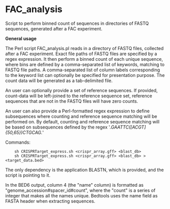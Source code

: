 # FAC_analysis
Script to perform binned count of sequences in directories of FASTQ sequences, generated after a FAC experiment.

**General usage**

The Perl script FAC_analysis.pl reads in a directory of FASTQ files, collected after a FAC experiment. Exact file paths of FASTQ files are specified by a regex expression. It then perform a binned count of each unique sequence, where bins are defined by a comma-separated list of keywords, matching to FASTQ file paths. A comma-separated list of column labels corresponding to the keyword list can optionally be specified for presentation purpose. The count data will be generated as a tab-delimited file. 

An user can optionally provide a set of reference sequences. If provided, count-data will be left-joined to the reference sequence set, reference sequences that are not in the FASTQ files will have zero counts.

An user can also provide a Perl-formatted regex expression to define subsequences where counting and reference sequence matching will be performed on. By default, counting and reference sequence matching will be based on subsequences defined by the regex '.*GAATTC([ACGT]{50,65})CTGCAG.*'

Commands:

        sh CRISPRTarget_express.sh <crispr_array.gff> <blast_db>
        sh CRISPRTarget_express.sh <crispr_array.gff> <blast_db> > <target_data.bed>

The only dependency is the application BLASTN, which is provided, and the script is pointing to it.

In the BED6 output, column 4 (the "name" column) is formatted as "genome_accession#spacer_id#count", where the "count" is a series of integer that makes all the names unique. Bedtools uses the name field as FASTA header when extracting sequences.
